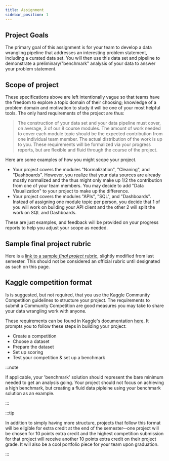 ```yaml
---
title: Assignment
sidebar_position: 1
---
```


## Project Goals

The primary goal of this assignment is for your team to develop a data wrangling pipeline that addresses an interesting problem statement, including a curated data set. You will then use this data set and pipeline to demonstrate a preliminary/"benchmark" analysis of your data to answer your problem statement.

## Scope of project

These specifications above are left intentionally vague so that teams have the freedom to explore a topic domain of their choosing; knowledge of a problem domain and motivation to study it will be one of your most helpful tools. The only hard requirements of the project are thus:

> The construction of your data set and your data pipeline must cover, on average, 3 of our 8 course modules. The amount of work needed to cover each module topic should be the expected contribution from one individual team member. The actual distribution of the work is up to you. These requirements will be formalized via your progress reports, but are flexible and fluid through the course of the project. 

Here are some examples of how you might scope your project.

- Your project covers the modules "Normalization", "Cleaning", and "Dashboards". However, you realize that your data sources are already mostly normalized and the thus might only make up 1/2 the contribution from one of your team members. You may decide to add "Data Visualization" to your project to make up the difference.
- Your project covers the modules "APIs", "SQL", and "Dashboards". Instead of assigning one module topic per person, you decide that 1 of you will work on building your API client and the other 2 will split the work on SQL and Dashboards. 

These are just examples, and feedback will be provided on your progress reports to help you adjust your scope as needed.

## Sample final project rubric

Here is a [link to a sample *final project* rubric](https://docs.google.com/document/d/1rVTQRFsJ18zJON_LUlQkTaPqqOx9npBtaQkTezaPnwE/edit?usp=sharing), slightly modified from last semester. This should not be considered an official rubric until designated as such on this page.

## Kaggle competition format
Is is suggested, but not required, that you use the Kaggle Community Competition guidelines to structure your project. The requirements to submit a Community Competition are good measures you may take to share your data wrangling work with anyone.

These requirements can be found in Kaggle's documentation [here](https://www.kaggle.com/community-competitions-setup-guide). It prompts you to follow these steps in building your project:
- Create a competition
- Choose a dataset
- Prepare the dataset
- Set up scoring
- Test your competition & set up a benchmark

:::note

If applicable, your 'benchmark' solution should represent the bare minimum needed to get an analysis going. Your project should not focus on achieving a high benchmark, but creating a fluid data pipleine using your benchmark solution as an example.

:::

:::tip

In addition to simply having more structure, projects that follow this format will be eligible for extra credit at the end of the semester--one project will be chosen for 10 points extra credit and the highest competition submission for that project will receive another 10 points extra credit on their project grade. It will also be a cool portfolio piece for your team upon graduation.

:::